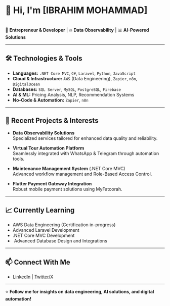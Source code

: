 # 👋 Hi, I'm [IBRAHIM MOHAMMAD]

\
🚀 **Entrepreneur & Developer** | 🔥 **Data Observability** | 📊 **AI-Powered Solutions**

---

## 🛠️ Technologies & Tools

- **Languages:** `.NET Core MVC`, `C#`, `Laravel`, `Python`, `JavaScript`
- **Cloud & Infrastructure:** `AWS` (Data Engineering), `Zapier`, `n8n`, `DigitalOcean`
- **Databases:** `SQL Server`, `MySQL`, `PostgreSQL`, `Firebase`
- **AI & ML:** Pricing Analysis, NLP, Recommendation Systems
- **No-Code & Automation:** `Zapier`, `n8n`

---

## 💼 Recent Projects & Interests

- **Data Observability Solutions**\
  Specialized services tailored for enhanced data quality and reliability.

- **Virtual Tour Automation Platform**\
  Seamlessly integrated with WhatsApp & Telegram through automation tools.

- **Maintenance Management System** (.NET Core MVC)\
  Advanced workflow management and Role-Based Access Control.

- **Flutter Payment Gateway Integration**\
  Robust mobile payment solutions using MyFatoorah.

---

## 📈 Currently Learning

- AWS Data Engineering (Certification in-progress)
- Advanced Laravel Development
- .NET Core MVC Development
-  Advanced Database Design and Integrations&#x20;





---

## 📫 Connect With Me

- [LinkedIn](https://www.linkedin.com/in/ibrahim-mohammd-18b139215/) | [Twitter/X](https://x.com/so2ja1l)

---

⭐ **Follow me for insights on data engineering, AI solutions, and digital automation!**

